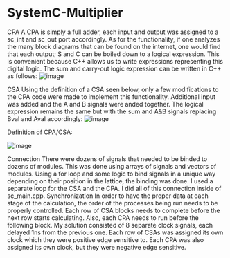 # SystemC-Multiplier
CPA
	A CPA is simply a full adder, each input and output was assigned to a sc_int and sc_out port accordingly. As for the functionality, if one analyzes the many block diagrams that can be found on the internet, one would find that each output; S and C can be boiled down to a logical expression. This is convenient because C++ allows us to write expressions representing this digital logic. The sum and carry-out logic expression can be written in C++ as follows:
![image](https://user-images.githubusercontent.com/114177995/226051008-ef1f36b1-3f7c-4892-9a91-9db2b993581e.png)

CSA
	Using the definition of a CSA seen below, only a few modifications to the CPA code were made to implement this functionality. Additional input was added and the A and B signals were anded together. The logical expression remains the same but with the sum and A&B signals replacing Bval and Aval accordingly:
![image](https://user-images.githubusercontent.com/114177995/226051247-06f6fa86-b186-4b66-a73b-f92d296bdba6.png)

Definition of CPA/CSA:

![image](https://user-images.githubusercontent.com/114177995/226050422-949242a4-4fbf-402c-b0d8-eefec101cd3e.png)


Connection
	There were dozens of signals that needed to be binded to dozens of modules. This was done using arrays of signals and vectors of modules. Using a for loop and some logic to bind signals in a unique way depending on their position in the lattice, the binding was done. I used a separate loop for the CSA and the CPA. I did all of this connection inside of sc_main.cpp.
Synchronization
	In order to have the proper data at each stage of the calculation, the order of the processes being run needs to be properly controlled. Each row of CSA blocks needs to complete before the next row starts calculating. Also, each CPA needs to run before the following block.
	My solution consisted of 8 separate clock signals, each delayed 1ns from the previous one. Each row of CSAs was assigned its own clock which they were positive edge sensitive to. Each CPA was also assigned its own clock, but they were negative edge sensitive.
